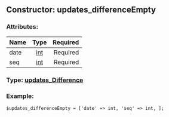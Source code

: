 ## Constructor: updates\_differenceEmpty  

### Attributes:

| Name     |    Type       | Required |
|----------|:-------------:|---------:|
|date|[int](../types/int.md) | Required|
|seq|[int](../types/int.md) | Required|


### Type: [updates\_Difference](../types/updates\_Difference.md)

### Example:


```
$updates_differenceEmpty = ['date' => int, 'seq' => int, ];
```